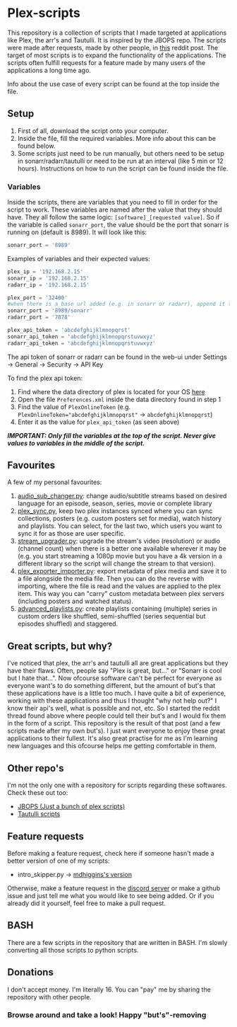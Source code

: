 # Plex-scripts

This repository is a collection of scripts that I made targeted at applications like Plex, the arr's and Tautulli. It is inspired by the JBOPS repo. The scripts were made after requests, made by other people, in [this](https://www.reddit.com/r/PleX/comments/pbwf41/ill_make_any_script_suggestions_you_give/) reddit post. The target of most scripts is to expand the functionality of the applications. The scripts often fulfill requests for a feature made by many users of the applications a long time ago.

Info about the use case of every script can be found at the top inside the file.

## Setup
1. First of all, download the script onto your computer.
2. Inside the file, fill the required variables. More info about this can be found below.
3. Some scripts just need to be run manually, but others need to be setup in sonarr/radarr/tautulli or need to be run at an interval (like 5 min or 12 hours). Instructions on how to run the script can be found inside the file.

### Variables
Inside the scripts, there are variables that you need to fill in order for the script to work. These variables are named after the value that they should have. They all follow the same logic: `[software]_[requested value]`. So if the variable is called `sonarr_port`, the value should be the port that sonarr is running on (default is 8989). It will look like this: 
```python
sonarr_port = '8989'
```

Examples of variables and their expected values:
```python
plex_ip = '192.168.2.15'
sonarr_ip = '192.168.2.15'
radarr_ip = '192.168.2.15'

plex_port = '32400'
#when there is a base url added (e.g. in sonarr or radarr), append it to the port:
sonarr_port = '8989/sonarr'
radarr_port = '7878'

plex_api_token = 'abcdefghijklmnopqrst'
sonarr_api_token = 'abcdefghijklmnopqrstuvwxyz'
radarr_api_token = 'abcdefghijklmnopqrstuvwxyz'
```
The api token of sonarr or radarr can be found in the web-ui under Settings -> General -> Security -> API Key

To find the plex api token:
1. Find where the data directory of plex is located for your OS [here](https://support.plex.tv/articles/202915258-where-is-the-plex-media-server-data-directory-located/)
2. Open the file `Preferences.xml` inside the data directory found in step 1
3. Find the value of `PlexOnlineToken` (e.g. `PlexOnlineToken="abcdefghijklmnopqrst"` -> `abcdefghijklmnopqrst`)
4. Enter it as the value for `plex_api_token` (as seen above)

**_IMPORTANT: Only fill the variables at the top of the script. Never give values to variables in the middle of the script._**

## Favourites
A few of my personal favourites:
1. [audio_sub_changer.py](https://github.com/Casvt/Plex-scripts/blob/main/changing_settings/audio_sub_changer.py): change audio/subtitle streams based on desired language for an episode, season, series, movie or complete library
2. [plex_sync.py](https://github.com/Casvt/Plex-scripts/blob/main/multiple_servers/plex_sync.py), keep two plex instances synced where you can sync collections, posters (e.g. custom posters set for media), watch history and playlists. You can select, for the last two, which users you want to sync it for as those are user specific.
3. [stream_upgrader.py](https://github.com/Casvt/Plex-scripts/blob/main/stream_control/stream_upgrader.py): upgrade the stream's video (resolution) or audio (channel count) when there is a better one available wherever it may be (e.g. you start streaming a 1080p movie but you have a 4k version in a different library so the script will change the stream to that version).
4. [plex_exporter_importer.py](https://github.com/Casvt/Plex-scripts/blob/main/multiple_servers/plex_exporter_importer.py): export metadata of plex media and save it to a file alongside the media file. Then you can do the reverse with importing, where the file is read and the values are applied to the plex item. This way you can "carry" custom metadata between plex servers (including posters and watched status).
5. [advanced_playlists.py](https://github.com/Casvt/Plex-scripts/blob/main/playlist_collection/advanced_playlists.py): create playlists containing (multiple) series in custom orders like shuffled, semi-shuffled (series sequential but episodes shuffled) and staggered.

## Great scripts, but why?
I've noticed that plex, the arr's and tautulli all are great applications but they have their flaws. Often, people say "Plex is great, but..." or "Sonarr is cool but I hate that...". Now ofcourse software can't be perfect for everyone as everyone want's to do something different, but the amount of but's that these applications have is a little too much. I have quite a bit of experience, working with these applications and thus I thought "why not help out?" I know their api's well, what is possible and not, etc. So I started the reddit thread found above where people could tell their but's and I would fix them in the form of a script. This repository is the result of that post (and a few scripts made after my own but's). I just want everyone to enjoy these great applications to their fullest. It's also great practise for me as I'm learning new languages and this ofcourse helps me getting comfortable in them.

## Other repo's
I'm not the only one with a repository for scripts regarding these softwares. Check these out too:
- [JBOPS (Just a bunch of plex scripts)](https://github.com/blacktwin/JBOPS)
- [Tautulli scripts](https://github.com/Tautulli/Tautulli/wiki/Custom-Scripts#list-of-user-created-scripts)

## Feature requests
Before making a feature request, check here if someone hasn't made a better version of one of my scripts:
- intro_skipper.py -> [mdhiggins's version](https://github.com/mdhiggins/PlexAutoSkip)

Otherwise, make a feature request in the [discord server](https://discord.gg/AbCQ9tduZA) or make a github issue and just tell me what you would like to see being added. Or if you already did it yourself, feel free to make a pull request.

## BASH
There are a few scripts in the repository that are written in BASH. I'm slowly converting all those scripts to python scripts.

## Donations
I don't accept money. I'm literally 16. You can "pay" me by sharing the repository with other people.

### **Browse around and take a look! Happy "but's"-removing**

